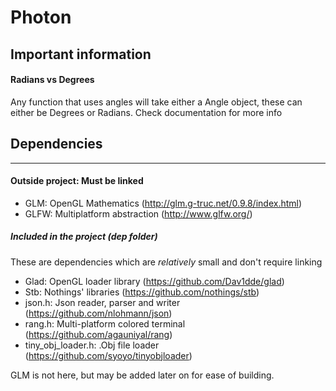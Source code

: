 # Photon

## Important information

#### Radians vs Degrees
Any function that uses angles will take either a Angle object, these can either be Degrees or Radians.
Check documentation for more info

## Dependencies
----

#### Outside project: Must be linked

- GLM: OpenGL Mathematics (http://glm.g-truc.net/0.9.8/index.html)
- GLFW: Multiplatform abstraction (http://www.glfw.org/)


##### Included in the project (dep folder)
These are dependencies which are *relatively* small and don't require linking


- Glad: OpenGL loader library (https://github.com/Dav1dde/glad)
- Stb: Nothings' libraries (https://github.com/nothings/stb)
- json.h: Json reader, parser and writer (https://github.com/nlohmann/json)
- rang.h: Multi-platform colored terminal (https://github.com/agauniyal/rang)
- tiny_obj_loader.h: .Obj file loader (https://github.com/syoyo/tinyobjloader)


GLM is not here, but may be added later on for ease of building.